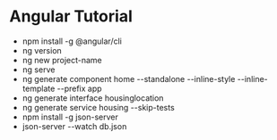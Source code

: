 # Angular Tutorial

- npm install -g @angular/cli
- ng version
- ng new project-name
- ng serve
- ng generate component home --standalone --inline-style --inline-template --prefix app
- ng generate interface housinglocation
- ng generate service housing --skip-tests
- npm install -g json-server
- json-server --watch db.json